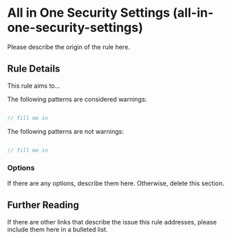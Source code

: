 # All in One Security Settings (all-in-one-security-settings)

Please describe the origin of the rule here.


## Rule Details

This rule aims to...

The following patterns are considered warnings:

```js

// fill me in

```

The following patterns are not warnings:

```js

// fill me in

```

### Options

If there are any options, describe them here. Otherwise, delete this section.

## Further Reading

If there are other links that describe the issue this rule addresses, please include them here in a bulleted list.
